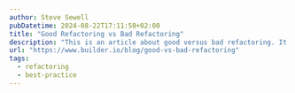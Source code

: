 ```yaml
---
author: Steve Sewell
pubDatetime: 2024-08-22T17:11:58+02:00
title: "Good Refactoring vs Bad Refactoring"
description: "This is an article about good versus bad refactoring. It discusses what refactoring is and the importance of doing it well. The article also details several common pitfalls to avoid, such as changing coding styles too much or adding unnecessary abstractions. Finally, it offers tips for successful refactoring, including being incremental, understanding the code deeply, and using testing tools."
url: "https://www.builder.io/blog/good-vs-bad-refactoring"
tags:
  - refactoring
  - best-practice
---
```

